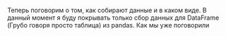 Теперь поговорим о том, как собирают данные и в каком виде. В данный момент я буду покрывать только сбор данных для DataFrame (Грубо говоря просто таблица) из pandas. Как мы уже поговорили 